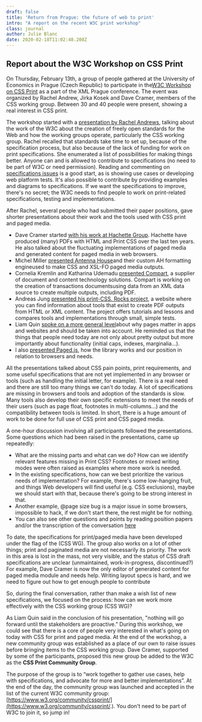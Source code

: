 ```yaml
---
draft: false
title: 'Return from Prague: the future of web to print'
intro: "A report on the recent W3C print workshop"
class: journal
author: Julie Blanc
date: 2020-02-18T11:02:48.208Z
---
```



## Report about the W3C Workshop on CSS Print

  On Thursday, February 13th, a group of people gathered at the University of Economics in Prague (Czech Republic) to participate in the[W3C Workshop on CSS Print](https://wiki.csswg.org/planning/print-workshop-2020) as a part of the XML Prague conference. The event was organized by Rachel Andrew, Jirka Kosek and Dave Cramer, members of the CSS working group. Between 30 and 40 people were present, showing a real interest in CSS print. 
  
  The workshop started with a [presentation by Rachel Andrews](https://noti.st/rachelandrew/Hy20NS/introduction-to-the-css-working-group#sWtnkmF), talking about the work of the W3C about the creation of freely open standards for the Web and how the working groups operate, particularly the CSS working group. Rachel recalled that standards take time to set up, because of the specification process, but also because of the lack of funding for work on print specifications. She enumerated a list of possibilities for making things better. Anyone can and is allowed to contribute to specifications (no need to be part of W3C or need permission). Reading and commenting on [specifications issues](https://github.com/w3c/csswg-drafts/issues) is a good start, as is  showing use cases or developing web platform tests. It's also possible to contribute by providing examples and diagrams to specifications. If we want the specifications to improve, there's no secret; the W3C needs to find people to work on print-related specifications, testing and implementations.

After Rachel, several people who had submitted their paper positions, gave shorter presentations about their work and the tools used with CSS print and paged media.

* Dave Cramer started [with his work at Hachette Group](https://lists.w3.org/Archives/Public/public-css-print/2020JanMar/att-0032/Cramer-PrintWorkshop-XMLPrague.pdf). Hachette have produced (many) PDFs with HTML and Print CSS over the last ten years. He also talked about the fluctuating implementations of paged media and generated content for paged media in web browsers.
* Michel Miller [presented Antenna House](https://lists.w3.org/Archives/Public/public-css-print/2020JanMar/att-0035/CSSWG_Antenna_House_XML_Prague_2020.pdf)and their custom AH formatting engineused to make CSS and XSL-FO paged media outputs.
* Cornelia Kremlin and Katharina Udemadu [presented Compart](https://lists.w3.org/Archives/Public/public-css-print/2020JanMar/att-0036/Compart-PositionPaper.pdf), a supplier of document and content technology solutions. Compart is working on the creation of transactions documentsusing data from an XML data source to create multiple outputs, including PDF.
* Andreas Jung [presented his print-CSS. Rocks project](https://lists.w3.org/Archives/Public/public-css-print/2020JanMar/att-0034/01-part), a website where you can find information about tools that exist to create PDF outputs from HTML or XML content. The project offers tutorials and lessons and compares tools and implementations through small, simple tests.
* Liam Quin [spoke on a more general level](https://lists.w3.org/Archives/Public/public-css-print/2020JanMar/att-0041/02-css-workshop-prague.pdf)about why pages matter in apps and websites and should be taken into account. He reminded us that the things that people need today are not only about pretty output but more importantly about functionality (initial caps, indexes, marginalia…).
* I also [presented Paged.js](http://slides.julie-blanc.fr/20200213_W3C-prague.html), how the library works and our position in relation to browsers and needs.

All the presentations talked about CSS pain points, print requirements, and some useful specifications that are not yet implemented in any browser or tools (such as handling the initial letter, for example). There is a real need and there are still too many things we can't do today. A lot of specifications are missing in browsers and tools and adoption of the standards is slow. Many tools also develop their own specific extensions to meet the needs of their users (such as page float, footnotes in multi-columns…) and the compatibility between tools is limited. In short, there is a huge amount of work to be done for full use of CSS print and CSS paged media.

A one-hour discussion involving all participants followed the presentations. Some questions which had been raised in the presentations, came up repeatedly:

* What are the missing parts and what can we do? How can we identify relevant features missing in Print CSS? Footnotes or mixed writing modes were often raised as examples where more work is needed.
* In the existing specifications, how can we best prioritize the various needs of implementation? For example, there's some low-hanging fruit, and things Web developers will find useful (e.g. CSS exclusions), maybe we should start with that, because there's going to be strong interest in that.
* Another example, @page size bug is a major issue in some browsers, impossible to hack, if we don't start there, the rest might be for nothing.
* You can also see other questions and points by reading position papers and/or the transcription of the conversation [here](https://www.w3.org/2020/02/13-printcss-minutes.html)

To date, the specifications for print/paged media have been developed under the flag of the (CSS WG). The group also works on a lot of other things; print and paginated media are not necessarily its priority. The work in this area is lost in the mass, not very visible, and the status of CSS draft specifications are unclear (unmaintained, work-in-progress, discontinued?) For example, Dave Cramer is now the only editor of generated content for paged media module and needs help. Writing layout specs is hard, and we need to figure out how to get enough people to contribute

So, during the final conversation, rather than make a wish list of new specifications, we focused on the process: how can we work more effectively with the CSS working group (CSS WG)?

As Liam Quin said in the conclusion of his presentation, "nothing will go forward until the stakeholders are proactive." During this workshop, we could see that there is a core of people very interested in what's going on today with CSS for print and paged media. At the end of the workshop, a new community group was established as a place of our own to raise issues before bringing items to the CSS working group. Dave Cramer, supported by some of the participants, proposed this new group be added to the W3C as the **CSS Print Community Group**.

The purpose of the group is to “work together to gather use cases, help with specifications, and advocate for more and better implementations”. At the end of the day, the community group was launched and accepted in the list of the current W3C community group: [https://www.w3.org/community/cssprint/](https://www.w3.org/community/cssprint/.). You don't need to be part of W3C to join it, so jump in!
